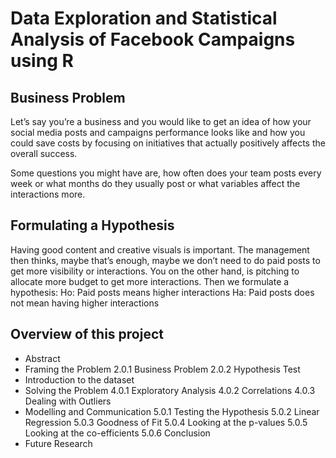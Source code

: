 # Data Exploration and Statistical Analysis of Facebook Campaigns using R

## Business Problem
Let’s say you’re a business and you would like to get an idea of how your social media posts and campaigns performance looks like and how you could save costs by focusing on initiatives that actually positively affects the overall success.

Some questions you might have are, how often does your team posts every week or what months do they usually post or what variables affect the interactions more.


## Formulating a Hypothesis
Having good content and creative visuals is important. The management then thinks, maybe that’s enough, maybe we don’t need to do paid posts to get more visibility or interactions. You on the other hand, is pitching to allocate more budget to get more interactions. Then we formulate a hypothesis:
Ho: Paid posts means higher interactions
Ha: Paid posts does not mean having higher interactions

## Overview of this project

- Abstract
- Framing the Problem
  2.0.1 Business Problem
  2.0.2 Hypothesis Test
- Introduction to the dataset
- Solving the Problem
  4.0.1 Exploratory Analysis
  4.0.2 Correlations
  4.0.3 Dealing with Outliers
- Modelling and Communication
  5.0.1 Testing the Hypothesis
  5.0.2 Linear Regression
  5.0.3 Goodness of Fit
  5.0.4 Looking at the p-values
  5.0.5 Looking at the co-efficients
  5.0.6 Conclusion
- Future Research
